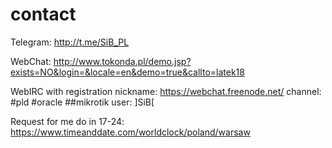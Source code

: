 # contact

Telegram: http://t.me/SiB_PL

WebChat: http://www.tokonda.pl/demo.jsp?exists=NO&login=&locale=en&demo=true&callto=latek18

WebIRC with registration nickname: https://webchat.freenode.net/ channel: #pld #oracle ##mikrotik user: ]SiB[

Request for me do in 17-24: https://www.timeanddate.com/worldclock/poland/warsaw
